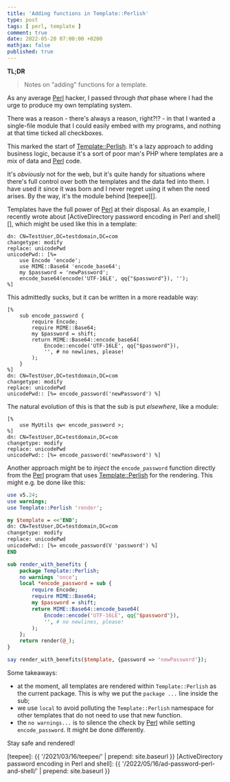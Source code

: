 ```yaml
---
title: 'Adding functions in Template::Perlish'
type: post
tags: [ perl, template ]
comment: true
date: 2022-05-20 07:00:00 +0200
mathjax: false
published: true
---
```


**TL;DR**

> Notes on "adding" functions for a template.

As any average [Perl][] hacker, I passed through *that* phase where I
had the urge to produce my own templating system.

There was a reason - there's always a reason, right?!? - in that I
wanted a single-file module that I could easily embed with my programs,
and nothing at that time ticked all checkboxes.

This marked the start of [Template::Perlish][]. It's a lazy approach to
adding business logic, because it's a sort of poor man's PHP where
templates are a mix of data and [Perl][] code.

It's *obviously* not for the web, but it's quite handy for situations
where there's full control over both the templates and the data fed into
them. I have used it since it was born and I never regret using it when
the need arises. By the way, it's the module behind [teepee][].

Templates have the full power of [Perl][] at their disposal. As an
example, I recently wrote about [ActiveDirectory password encoding in
Perl and shell][], which might be used like this in a template:

```ldif
dn: CN=TestUser,DC=testdomain,DC=com
changetype: modify
replace: unicodePwd
unicodePwd:: [%=
    use Encode 'encode';
    use MIME::Base64 'encode_base64';
    my $password = 'newPassword';
    encode_base64(encode('UTF-16LE', qq{"$password"}), '');
%]
```

This admittedly sucks, but it can be written in a more readable way:

```ldif
[%
    sub encode_password {
        require Encode;
        require MIME::Base64;
        my $password = shift;
        return MIME::Base64::encode_base64(
            Encode::encode('UTF-16LE', qq{"$password"}),
            '', # no newlines, please!
        );
    }
%]
dn: CN=TestUser,DC=testdomain,DC=com
changetype: modify
replace: unicodePwd
unicodePwd:: [%= encode_password('newPassword') %]
```

The natural evolution of this is that the sub is put *elsewhere*, like a
module:

```ldif
[%
    use MyUtils qw< encode_password >;
%]
dn: CN=TestUser,DC=testdomain,DC=com
changetype: modify
replace: unicodePwd
unicodePwd:: [%= encode_password('newPassword') %]
```

Another approach might be to *inject* the `encode_password` function
directly from the [Perl][] program that uses [Template::Perlish][] for
the rendering. This might e.g. be done like this:

```perl
use v5.24;
use warnings;
use Template::Perlish 'render';

my $template = <<'END';
dn: CN=TestUser,DC=testdomain,DC=com
changetype: modify
replace: unicodePwd
unicodePwd:: [%= encode_password(V 'password') %]
END

sub render_with_benefits {
    package Template::Perlish;
    no warnings 'once';
    local *encode_password = sub {
        require Encode;
        require MIME::Base64;
        my $password = shift;
        return MIME::Base64::encode_base64(
            Encode::encode('UTF-16LE', qq{"$password"}),
            '', # no newlines, please!
        );
    };
    return render(@_);
}

say render_with_benefits($template, {password => 'newPassword'});
```

Some takeaways:

- at the moment, all templates are rendered within `Template::Perlish`
  as the current package. This is why we put the `package ...` line
  inside the sub;
- we use `local` to avoid polluting the `Template::Perlish` namespace
  for other templates that do not need to use that new function.
- the `no warnings...` is to silence the check by [Perl][] while setting
  `encode_password`. It might be done differently.


Stay safe and rendered!

[Perl]: https://www.perl.org/
[Template::Perlish]: https://metacpan.org/pod/Template::Perlish
[teepee]: {{ '/2021/03/16/teepee/' | prepend: site.baseurl }}
[ActiveDirectory password encoding in Perl and shell]: {{ '/2022/05/16/ad-password-perl-and-shell/' | prepend: site.baseurl }}
